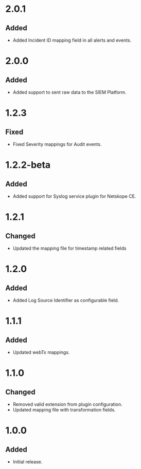 # 2.0.1
## Added
- Added Incident ID mapping field in all alerts and events.

# 2.0.0
## Added
- Added support to sent raw data to the SIEM Platform.

# 1.2.3
## Fixed
- Fixed Severity mappings for Audit events.

# 1.2.2-beta
## Added
- Added support for Syslog service plugin for Netskope CE.

# 1.2.1
## Changed
- Updated the mapping file for timestamp related fields

# 1.2.0
## Added
- Added Log Source Identifier as configurable field.

# 1.1.1
## Added
- Updated webTx mappings.

# 1.1.0
## Changed
- Removed valid extension from plugin configuration.
- Updated mapping file with transformation fields.

# 1.0.0
## Added
- Initial release.